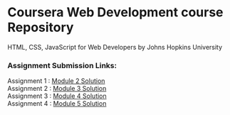 # Coursera Web Development course Repository
HTML, CSS, JavaScript for Web Developers by Johns Hopkins University
### Assignment Submission Links:
Assignment 1 : [Module 2 Solution](https://aditi-singh21.github.io/Web_Development_Coursera/mod2_solution/)<br />
Assignment 2 : [Module 3 Solution](https://aditi-singh21.github.io/Web_Development_Coursera/mod3_solution/)<br />
Assignment 3 : [Module 4 Solution](https://aditi-singh21.github.io/Web_Development_Coursera/mod4_solution/)<br />
Assignment 4 : [Module 5 Solution](https://aditi-singh21.github.io/Web_Development_Coursera/mod5_solution/)<br />


